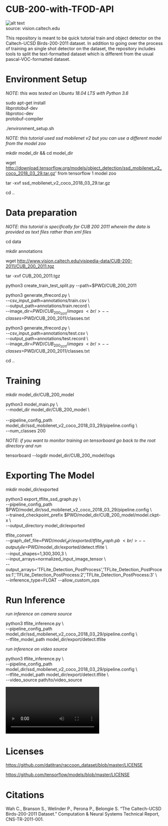 # CUB-200-with-TFOD-API
![alt text](http://www.vision.caltech.edu/visipedia/collage.jpg) <br />
source: vision.caltech.edu

This repository is meant to be quick tutorial train and object detector
on the Caltech-UCSD Birds-200-2011 dataset. In addition to going over
the process of training an single shot detector on the dataset, the
repository includes tools to split the text-formatted dataset which is
different from the usual pascal-VOC-formatted dataset.

# Environment Setup

*NOTE: this was tested on Ubuntu 18.04 LTS with Python 3.6* <br />

sudo apt-get install \
libprotobuf-dev \
libprotoc-dev \
protobuf-compiler

./environment_setup.sh

*NOTE: this tutorial used ssd mobilenet v2 but you can use a different model from the model zoo* <br />

mkdir model_dir && cd model_dir

wget http://download.tensorflow.org/models/object_detection/ssd_mobilenet_v2_coco_2018_03_29.tar.gz' from tensorflow 1 model zoo

tar -xvf ssd_mobilenet_v2_coco_2018_03_29.tar.gz

cd ..

# Data preparation

*NOTE: this tutorial is specifically for CUB 200 2011 wherein the data is provided as text files rather than xml files*

cd data

mkdir annotations

wget http://www.vision.caltech.edu/visipedia-data/CUB-200-2011/CUB_200_2011.tgz

tar -xvf CUB_200_2011.tgz

python3 create_train_test_split.py --path=$PWD/CUB_200_2011

python3 generate_tfrecord.py \ <br />
--csv_input_path=annotations/train.csv \ <br /> 
--output_path=annotations/train.record \ <br />
--image_dir=$PWD/CUB_200_2011/images \ <br />
--classes=$PWD/CUB_200_2011/classes.txt

python3 generate_tfrecord.py \ <br />
--csv_input_path=annotations/test.csv \ <br />
--output_path=annotations/test.record \ <br />
--image_dir=$PWD/CUB_200_2011/images \ <br />
--classes=$PWD/CUB_200_2011/classes.txt

cd ..

# Training

mkdir model_dir/CUB_200_model

python3 model_main.py \  <br />
--model_dir model_dir/CUB_200_model \ <br />  
--pipeline_config_path model_dir/ssd_mobilenet_v2_coco_2018_03_29/pipeline.config \ <br />
--num_classes 200

*NOTE: if you want to monitor training on tensorboard go back to the root directory and run* <br />

tensorboard --logdir model_dir/CUB_200_model/logs 

# Exporting The Model

mkdir model_dir/exported

python3 export_tflite_ssd_graph.py \ <br />
--pipeline_config_path $PWD/model_dir/ssd_mobilenet_v2_coco_2018_03_29/pipeline.config \ <br />
--trained_checkpoint_prefix $PWD/model_dir/CUB_200_model/model.ckpt-x \ <br />
--output_directory model_dir/exported

tflite_convert \
--graph_def_file=$PWD/model_dir/exported/tflite_graph.pb \ <br />
--output_file=$PWD/model_dir/exported/detect.tflite \ <br />
--input_shapes=1,300,300,3 \ <br />
--input_arrays=normalized_input_image_tensor \ <br />
--output_arrays='TFLite_Detection_PostProcess','TFLite_Detection_PostProcess:1','TFLite_Detection_PostProcess:2','TFLite_Detection_PostProcess:3' \ <br />
--inference_type=FLOAT --allow_custom_ops 

# Run Inference

*run inference on camera source*

python3 tflite_inference.py \ <br />
--pipeline_config_path model_dir/ssd_mobilenet_v2_coco_2018_03_29/pipeline.config \ <br />
--tflite_model_path model_dir/export/detect.tflite

*run inference on video source*

python3 tflite_inference.py \ <br />
--pipeline_config_path model_dir/ssd_mobilenet_v2_coco_2018_03_29/pipeline.config \ <br />
--tflite_model_path model_dir/export/detect.tflite \ <br />
--video_source path/to/video_source

![caption](https://archive.org/download/blue-jay-3/BlueJay3.mp4)

# Licenses

https://github.com/datitran/raccoon_dataset/blob/master/LICENSE

https://github.com/tensorflow/models/blob/master/LICENSE

# Citations

Wah C., Branson S., Welinder P., Perona P., Belongie S. “The Caltech-UCSD Birds-200-2011 Dataset.” Computation & Neural Systems Technical Report, CNS-TR-2011-001. 

